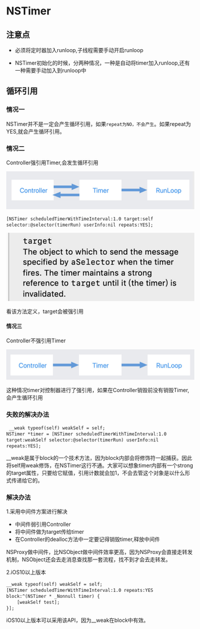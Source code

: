 # NSTimer

## 注意点

* 必须将定时器加入runloop,子线程需要手动开启runloop

* NSTimer初始化的时候，分两种情况，一种是自动将timer加入runloop,还有一种需要手动加入到runloop中

## 循环引用

### 情况一

NSTimer并不是一定会产生循环引用，如果`repeat为NO，不会产生`。如果repeat为YES,就会产生循环引用。

### 情况二

Controller强引用Timer,会发生循环引用

![Controller强应用timer](images/timer循环引用.jpg)

    [NSTimer scheduledTimerWithTimeInterval:1.0 target:self selector:@selector(timerRun) userInfo:nil repeats:YES];

![苹果官方文档解释](images/target.jpg)

看该方法定义，target会被强引用

#### 情况三

Controller不强引用Timer

![Controller强应用timer](images/vc不强应用timer.jpg)

这种情况timer对控制器进行了强引用，如果在Controller销毁前没有销毁Timer,会产生循环引用

### 失败的解决办法

     __weak typeof(self) weakSelf = self;
    NSTimer *timer = [NSTimer scheduledTimerWithTimeInterval:1.0 target:weakSelf selector:@selector(timerRun) userInfo:nil repeats:YES];

__weak是属于block的一个技术方法，因为block内部会将修饰符一起捕获。因此将self用weak修饰，在NSTimer这行不通。大家可以想象timer内部有一个strong的target属性，只要给它赋值，引用计数就会加1，不会去管这个对象是以什么形式传递给它的。

### 解决办法

1.采用中间件方案进行解决

* 中间件弱引用Controller
* 将中间件做为target传给timer
* 在Controller的dealloc方法中一定要记得销毁timer,释放中间件

NSProxy做中间件，比NSObject做中间件效率更高，因为NSProxy会直接走转发机制，NSObject还会去走消息查找那一套流程，找不到才会去走转发。

2.iOS10以上版本

    __weak typeof(self) weakSelf = self;
    [NSTimer scheduledTimerWithTimeInterval:1.0 repeats:YES block:^(NSTimer * _Nonnull timer) {
        [weakSelf test];
    }];

iOS10以上版本可以采用该API，因为__weak在block中有效。

